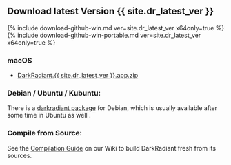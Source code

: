 <div id="latest">
<div class="section">
<h2>Download latest Version {{ site.dr_latest_ver }}</h2>
{% include download-github-win.md ver=site.dr_latest_ver x64only=true %}
{% include download-github-win-portable.md ver=site.dr_latest_ver x64only=true %}
<h3>macOS</h3>
<ul><li><a href="https://github.com/codereader/DarkRadiant/releases/download/{{ site.dr_latest_ver }}/DarkRadiant.{{ site.dr_latest_ver }}.app.zip">DarkRadiant.{{ site.dr_latest_ver }}.app.zip</a></li></ul>
<h3>Debian / Ubuntu / Kubuntu:</h3>
<p>There is a <a href="https://packages.debian.org/sid/darkradiant">darkradiant package</a> for Debian, which is usually available after some time in Ubuntu as well .</p>
<h3>Compile from Source:</h3>
<p>See the <a href="https://wiki.thedarkmod.com/index.php?title=DarkRadiant_-_Compilation_Guide">Compilation Guide</a> on our Wiki to build DarkRadiant fresh from its sources.</p>
</div>
</div>